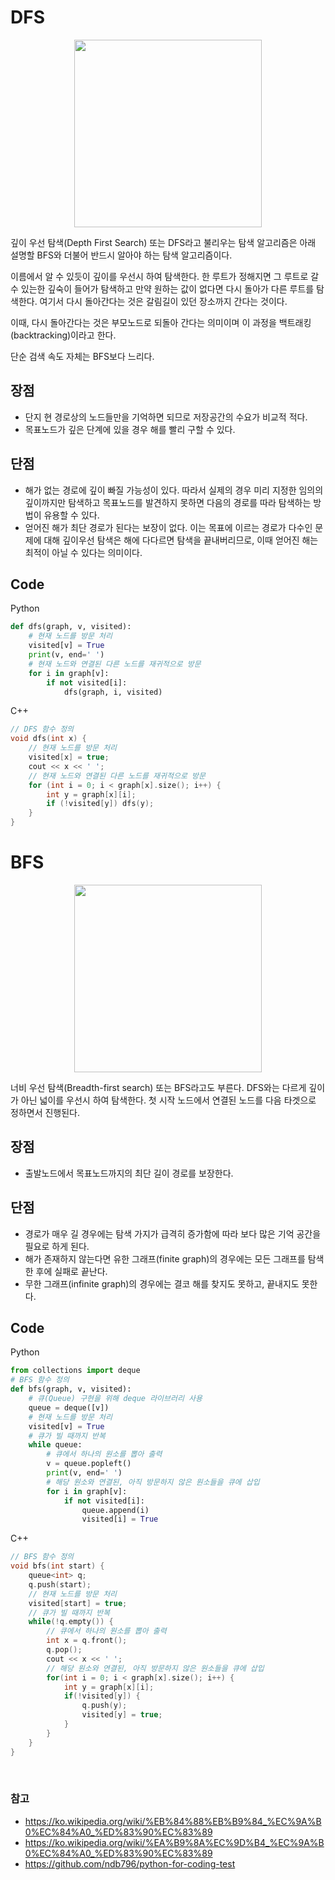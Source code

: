 # DFS
<p align="center"><img src="https://upload.wikimedia.org/wikipedia/commons/7/7f/Depth-First-Search.gif" height="300px" width="300px">
</p>
깊이 우선 탐색(Depth First Search) 또는 DFS라고 불리우는 탐색 알고리즘은 아래 설명할 BFS와 더불어 반드시 알아야 하는 탐색 알고리즘이다.

이름에서 알 수 있듯이 깊이를 우선시 하여 탐색한다. 한 루트가 정해지면 그 루트로 갈 수 있는한 깊숙이 들어가 탐색하고 만약 원하는 값이 없다면 다시 돌아가 다른 루트를 탐색한다. 여기서 다시 돌아간다는 것은 갈림길이 있던 장소까지 간다는 것이다.

이때, 다시 돌아간다는 것은 부모노드로 되돌아 간다는 의미이며 이 과정을 백트래킹(backtracking)이라고 한다.

단순 검색 속도 자체는 BFS보다 느리다.

## 장점
* 단지 현 경로상의 노드들만을 기억하면 되므로 저장공간의 수요가 비교적 적다.
* 목표노드가 깊은 단계에 있을 경우 해를 빨리 구할 수 있다.
## 단점
* 해가 없는 경로에 깊이 빠질 가능성이 있다. 따라서 실제의 경우 미리 지정한 임의의 깊이까지만 탐색하고 목표노드를 발견하지 못하면 다음의 경로를 따라 탐색하는 방법이 유용할 수 있다.
* 얻어진 해가 최단 경로가 된다는 보장이 없다. 이는 목표에 이르는 경로가 다수인 문제에 대해 깊이우선 탐색은 해에 다다르면 탐색을 끝내버리므로, 이때 얻어진 해는 최적이 아닐 수 있다는 의미이다. 

## Code
Python
```python
def dfs(graph, v, visited):
    # 현재 노드를 방문 처리
    visited[v] = True
    print(v, end=' ')
    # 현재 노드와 연결된 다른 노드를 재귀적으로 방문
    for i in graph[v]:
        if not visited[i]:
            dfs(graph, i, visited)
```
C++
```cpp
// DFS 함수 정의
void dfs(int x) {
    // 현재 노드를 방문 처리
    visited[x] = true;
    cout << x << ' ';
    // 현재 노드와 연결된 다른 노드를 재귀적으로 방문
    for (int i = 0; i < graph[x].size(); i++) {
        int y = graph[x][i];
        if (!visited[y]) dfs(y);
    }
}
```

# BFS
<p align="center"><img src="https://upload.wikimedia.org/wikipedia/commons/4/46/Animated_BFS.gif" height="300px" width="300px">
</p>

너비 우선 탐색(Breadth-first search) 또는 BFS라고도 부른다. DFS와는 다르게 깊이가 아닌 넓이를 우선시 하여 탐색한다. 첫 시작 노드에서 연결된 노드를 다음 타겟으로 정하면서 진행된다.

## 장점
* 출발노드에서 목표노드까지의 최단 길이 경로를 보장한다.
## 단점
* 경로가 매우 길 경우에는 탐색 가지가 급격히 증가함에 따라 보다 많은 기억 공간을 필요로 하게 된다.
* 해가 존재하지 않는다면 유한 그래프(finite graph)의 경우에는 모든 그래프를 탐색한 후에 실패로 끝난다.
* 무한 그래프(infinite graph)의 경우에는 결코 해를 찾지도 못하고, 끝내지도 못한다.

## Code
Python
```python
from collections import deque
# BFS 함수 정의
def bfs(graph, v, visited):
    # 큐(Queue) 구현을 위해 deque 라이브러리 사용
    queue = deque([v])
    # 현재 노드를 방문 처리
    visited[v] = True
    # 큐가 빌 때까지 반복
    while queue:
        # 큐에서 하나의 원소를 뽑아 출력
        v = queue.popleft()
        print(v, end=' ')
        # 해당 원소와 연결된, 아직 방문하지 않은 원소들을 큐에 삽입
        for i in graph[v]:
            if not visited[i]:
                queue.append(i)
                visited[i] = True
```
C++
```cpp
// BFS 함수 정의
void bfs(int start) {
    queue<int> q;
    q.push(start);
    // 현재 노드를 방문 처리
    visited[start] = true;
    // 큐가 빌 때까지 반복
    while(!q.empty()) {
    	// 큐에서 하나의 원소를 뽑아 출력
        int x = q.front();
        q.pop();
        cout << x << ' ';
        // 해당 원소와 연결된, 아직 방문하지 않은 원소들을 큐에 삽입
        for(int i = 0; i < graph[x].size(); i++) {
            int y = graph[x][i];
            if(!visited[y]) {
                q.push(y);
                visited[y] = true;
            }
        }
    }
}
```


<br>

### 참고
* https://ko.wikipedia.org/wiki/%EB%84%88%EB%B9%84_%EC%9A%B0%EC%84%A0_%ED%83%90%EC%83%89
* https://ko.wikipedia.org/wiki/%EA%B9%8A%EC%9D%B4_%EC%9A%B0%EC%84%A0_%ED%83%90%EC%83%89
* https://github.com/ndb796/python-for-coding-test

